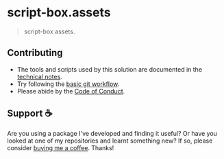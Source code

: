 <!-- PREAMBLE -->

<!-- add preamble -->

<!-- /PREAMBLE -->

# script-box.assets

> script-box assets.

<!-- DEV-NOTES -->

<!-- add dev notes -->

<!-- /DEV-NOTES -->

## Contributing

- The tools and scripts used by this solution are documented in the [technical notes](./__docs__/TECH_NOTES.md).
- Try following the [basic git workflow](https://github.com/script-box/assets/blob/main/common/BASIC_GIT_WORKFLOW.md).
- Please abide by the [Code of Conduct](https://github.com/script-box/assets/blob/main/common/CODE_OF_CONDUCT.md).

## Support ☕

Are you using a package I've developed and finding it useful? Or have you looked at one of my repositories and learnt something new? If so, please consider [buying me a coffee](https://www.buymeacoffee.com/acrobertson). Thanks!
